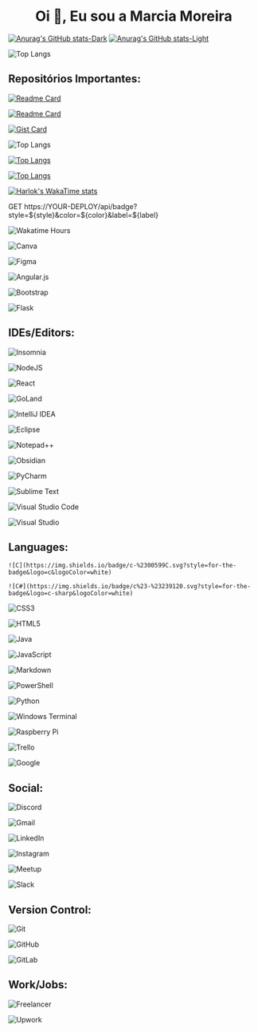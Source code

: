 <h1 align="center">Oi 👋, Eu sou a Marcia Moreira</h1>

<!-- Adiciona um Quadro de Status: -->
[![Anurag's GitHub stats-Dark](https://github-readme-stats.vercel.app/api?username=marcia-moreira&show_icons=true&theme=dark#gh-dark-mode-only)](https://github.com/anuraghazra/github-readme-stats#gh-dark-mode-only)
[![Anurag's GitHub stats-Light](https://github-readme-stats.vercel.app/api?username=marcia-moreira&show_icons=true&theme=default#gh-light-mode-only)](https://github.com/marcia-moreira/github-readme-stats#gh-light-mode-only)

<!-- -->
![Top Langs](https://github-readme-stats.vercel.app/api/top-langs/?username=marcia-moreira&size_weight=0.5&count_weight=0.5)
<!-- Adiciona um Card de um Repositório Específicos:-->
## Repositórios Importantes:
<!--001 Challange_01-WoMakersCode-Intro_Star_Wars_MM -->
[![Readme Card](https://github-readme-stats.vercel.app/api/pin/?username=marcia-moreira&repo=Challange_01-WoMakersCode-Intro_Star_Wars_MM)](https://github.com/marcia-moreira/github-readme-stats)

<!--002 MM_Portfolio_Responsivo_com_Bootstrap_Flask -->
[![Readme Card](https://github-readme-stats.vercel.app/api/pin/?username=marcia-moreira&repo=MM_Portfolio_Responsivo_com_Bootstrap_Flask)](https://github.com/marcia-moreira/github-readme-stats)


<!-- Pins Extras: Precisamos descobrir como usar-->
[![Gist Card](https://github-readme-stats.vercel.app/api/gist?id=bbfce31e0217a3689c8d961a356cb10d)](https://gist.github.com/Yizack/bbfce31e0217a3689c8d961a356cb10d/)

<!-- Mostrar mais linguas: -->
![Top Langs](https://github-readme-stats.vercel.app/api/top-langs/?username=marcia-moreira&langs_count=8)

[![Top Langs](https://github-readme-stats.vercel.app/api/top-langs/?username=marcia-moreira&layout=donut)](https://github.com/marcia-moreira/github-readme-stats)

[![Top Langs](https://github-readme-stats.vercel.app/api/top-langs/?username=marcia-moreira&layout=donut-vertical)](https://github.com/marcia-moreira/github-readme-stats)

<!-- Extensão instalada no VSCode para monitoramento de tempo de codigo -->
<!-- Não está funcionando pois não está público -->
[![Harlok's WakaTime stats](https://github-readme-stats.vercel.app/api/wakatime?username=Marcia_Moreira)](https://github.com/marcia-moreira/github-readme-stats)


<!--Chave WakaTime:  -->
<!-- -->
GET https://YOUR-DEPLOY/api/badge?style=${style}&color=${color}&label=${label}

![Wakatime Hours](https://YOUR-DEPLOY/api/badge?label=Codando+logada+WakaTime)

<!--BADGES em: https://github.com/Ileriayo/markdown-badges#badges -->
![Canva](https://img.shields.io/badge/Canva-%2300C4CC.svg?style=for-the-badge&logo=Canva&logoColor=white)

![Figma](https://img.shields.io/badge/figma-%23F24E1E.svg?style=for-the-badge&logo=figma&logoColor=white)

![Angular.js](https://img.shields.io/badge/angular.js-%23E23237.svg?style=for-the-badge&logo=angularjs&logoColor=white)

![Bootstrap](https://img.shields.io/badge/bootstrap-%238511FA.svg?style=for-the-badge&logo=bootstrap&logoColor=white)

![Flask](https://img.shields.io/badge/flask-%23000.svg?style=for-the-badge&logo=flask&logoColor=white)

## IDEs/Editors:

![Insomnia](https://img.shields.io/badge/Insomnia-black?style=for-the-badge&logo=insomnia&logoColor=5849BE)

![NodeJS](https://img.shields.io/badge/node.js-6DA55F?style=for-the-badge&logo=node.js&logoColor=white)

![React](https://img.shields.io/badge/react-%2320232a.svg?style=for-the-badge&logo=react&logoColor=%2361DAFB)

![GoLand](https://img.shields.io/badge/GoLand-0f0f0f?&style=for-the-badge&logo=goland&logoColor=white)

![IntelliJ IDEA](https://img.shields.io/badge/IntelliJIDEA-000000.svg?style=for-the-badge&logo=intellij-idea&logoColor=white)

![Eclipse](https://img.shields.io/badge/Eclipse-FE7A16.svg?style=for-the-badge&logo=Eclipse&logoColor=white)

![Notepad++](https://img.shields.io/badge/Notepad++-90E59A.svg?style=for-the-badge&logo=notepad%2b%2b&logoColor=black)

![Obsidian](https://img.shields.io/badge/Obsidian-%23483699.svg?style=for-the-badge&logo=obsidian&logoColor=white)

![PyCharm](https://img.shields.io/badge/pycharm-143?style=for-the-badge&logo=pycharm&logoColor=black&color=black&labelColor=green)

![Sublime Text](https://img.shields.io/badge/sublime_text-%23575757.svg?style=for-the-badge&logo=sublime-text&logoColor=important)

![Visual Studio Code](https://img.shields.io/badge/Visual%20Studio%20Code-0078d7.svg?style=for-the-badge&logo=visual-studio-code&logoColor=white)

![Visual Studio](https://img.shields.io/badge/Visual%20Studio-5C2D91.svg?style=for-the-badge&logo=visual-studio&logoColor=white)

## Languages:

	![C](https://img.shields.io/badge/c-%2300599C.svg?style=for-the-badge&logo=c&logoColor=white)

 	![C#](https://img.shields.io/badge/c%23-%23239120.svg?style=for-the-badge&logo=c-sharp&logoColor=white)

  ![CSS3](https://img.shields.io/badge/css3-%231572B6.svg?style=for-the-badge&logo=css3&logoColor=white)

  ![HTML5](https://img.shields.io/badge/html5-%23E34F26.svg?style=for-the-badge&logo=html5&logoColor=white)

  ![Java](https://img.shields.io/badge/java-%23ED8B00.svg?style=for-the-badge&logo=openjdk&logoColor=white)

  ![JavaScript](https://img.shields.io/badge/javascript-%23323330.svg?style=for-the-badge&logo=javascript&logoColor=%23F7DF1E)

![Markdown](https://img.shields.io/badge/markdown-%23000000.svg?style=for-the-badge&logo=markdown&logoColor=white)

![PowerShell](https://img.shields.io/badge/PowerShell-%235391FE.svg?style=for-the-badge&logo=powershell&logoColor=white)

![Python](https://img.shields.io/badge/python-3670A0?style=for-the-badge&logo=python&logoColor=ffdd54)

<!-- pesquisar o que seria-->
  ![Windows Terminal](https://img.shields.io/badge/Windows%20Terminal-%234D4D4D.svg?style=for-the-badge&logo=windows-terminal&logoColor=white)
  
![Raspberry Pi](https://img.shields.io/badge/-RaspberryPi-C51A4A?style=for-the-badge&logo=Raspberry-Pi)

![Trello](https://img.shields.io/badge/Trello-%23026AA7.svg?style=for-the-badge&logo=Trello&logoColor=white)

![Google](https://img.shields.io/badge/google-4285F4?style=for-the-badge&logo=google&logoColor=white)

## Social:

![Discord](https://img.shields.io/badge/Discord-%235865F2.svg?style=for-the-badge&logo=discord&logoColor=white)

![Gmail](https://img.shields.io/badge/Gmail-D14836?style=for-the-badge&logo=gmail&logoColor=white)

![LinkedIn](https://img.shields.io/badge/linkedin-%230077B5.svg?style=for-the-badge&logo=linkedin&logoColor=white)

![Instagram](https://img.shields.io/badge/Instagram-%23E4405F.svg?style=for-the-badge&logo=Instagram&logoColor=white)

![Meetup](https://img.shields.io/badge/Meetup-f64363?style=for-the-badge&logo=meetup&logoColor=white)

![Slack](https://img.shields.io/badge/Slack-4A154B?style=for-the-badge&logo=slack&logoColor=white)

## Version Control:

![Git](https://img.shields.io/badge/git-%23F05033.svg?style=for-the-badge&logo=git&logoColor=white)

![GitHub](https://img.shields.io/badge/github-%23121011.svg?style=for-the-badge&logo=github&logoColor=white)

![GitLab](https://img.shields.io/badge/gitlab-%23181717.svg?style=for-the-badge&logo=gitlab&logoColor=white)

## Work/Jobs:

![Freelancer](https://img.shields.io/badge/Freelancer-29B2FE?style=for-the-badge&logo=Freelancer&logoColor=white)

![Upwork](https://img.shields.io/badge/UpWork-6FDA44?style=for-the-badge&logo=Upwork&logoColor=white)





<!-- -->
<!-- -->
<!-- -->
<!-- -->
<!-- -->
<!-- -->


<!--
<h1 align="center">Oi 👋, Eu sou a Marcia Moreira</h1>
<h3 align="center">Curiosa e atraída por Desenvolvimento Web FullStack</h3>

- 🔭 Atualmente estou dedicada a buscar recolocação e participando como bolsista em projetos de qualificação profissional em desenvolvimento Web Front-end e Back-end como no exemplo a seguir: [DTECH - Escola Koru e Potência Tech by iFood](https://dtech-koru-ifood.ves.jobs/)

- 🌱 Estou aprendendo **Python e JavaScript**

- 👯 Também participo de diversos outros projetos como bolsista para complementar as habilidades. [SENAC - Desenvolvedor Web Front-end e Programador de Sistemas](https://www.sp.senac.br/graduacao?utm_source=google&utm_medium=cpc&utm_campaign=GCR_Graduacao&utm_content=CursosFaculdade&gad_source=1&gclid=CjwKCAiApaarBhB7EiwAYiMwqv_se3-HHWFCpOSbW5n 7oUte4ddi4tNcvE1c009XkUIZYgv3I5RbrxoC6tkQAvD_BwE#Cursos)

- 👨‍💻 Todos os meus projetos realizados estão disponíveis em [https://github.com/Marcia-Moreira?tab=repositories](https://github.com/Marcia-Moreira?tab=repositories)

- 💬 Me pergunte sobre **Html, CSS, BootStrap, Banco de Dados, VSCode, Canva, Gestão de Pessoas e Atendimento ao Cliente**

- 📫 Você me encontra através do e-mail **mm.no.linkedin@gmail.com**

- 📄 Mais detalhes sobre a minha história, no meu Linkedin [https:// www.linkedin.com/in/marciamoreiramm](https://www.linkedin.com/in/marciamoreiramm)

- ⚡ Curiosidades aleatórias sobre a minha pessoa: **Marcenaria/Crochê/Dança do Ventre/Percursão/Costura/3D/Corrida**

<h3 align="left">Conecte-se comigo:</h3>
<p align="left">
<a href="https://linkedin.com/in/https://www.linkedin.com/in /marciamoreiramm" target="blank"><img align="center" src="https://raw.githubusercontent.com/rahuldkjain/github-profile-readme-generator/master/src/images/icons/Social/linked -in-alt.svg" alt="https://www.linkedin.com/in/marciamoreiramm" height="30" width="40" /></a>
<a href="https://instagram .com/https://www.instagram.com/marcia_moreira_dev/" target="blank"><img align="center" src="https://raw.githubusercontent.com/rahuldkjain/github-profile-readme- gerador/master/src/images/icons/Social/instagram.svg" alt="https://www.instagram.com/marcia_moreira_dev/" height="30" width="40" /></a> <
/ p>

<h3 align="left">Idiomas e ferramentas:</h3>
<p align="left"> <a href="https://getbootstrap.com" target="_blank" rel="noreferrer"> <img src="https://raw.githubusercontent.com/devicons/devicon /master/icons/bootstrap/bootstrap-plain-wordmark.svg" alt="bootstrap" width="40" height="40"/> </a> <a href="https://www.cprogramming.com /" target="_blank" rel="noreferrer"> <img src="https://raw.githubusercontent.com/devicons/devicon/master/icons/c/c-original.svg" alt="c" largura ="40" height="40"/> </a> <a href="https://www.w3schools.com/cs/" target="_blank" rel="noreferrer"> <img src="https ://raw.githubusercontent.com/devicons/devicon/master/icons/csharp/csharp-original.svg" alt="csharp" width="40" height="40"/> </a> <a href= "https://www.w3schools.com/css/" target="_blank" rel="noreferrer"> <img src="https://raw.githubusercontent.com/devicons/devicon/master/icons/css3/ css3-original-wordmark.svg" alt="css3" width="40" height="40"/> </a> <a href="https://www.figma.com/" target="_blank" rel="noreferrer"> <img src="https://www.vectorlogo.zone/logos/figma/figma-icon.svg" alt="figma" width="40" height="40"/> </ a> <a href="https://flask.palletsprojects.com/" target="_blank" rel="noreferrer"> <img src="https://www.vectorlogo.zone/logos/pocoo_flask/pocoo_flask- icon.svg" alt="flask" width="40" height="40"/> </a> <a href="https://git-scm.com/" target="_blank" rel="noreferrer "> <img src="https://www.vectorlogo.zone/logos/git-scm/git-scm-icon.svg" alt="git" width="40" height="40"/> </ a> <a href="https://www.w3.org/html/" target="_blank" rel="noreferrer"> <img src="https://raw.githubusercontent.com/devicons/devicon/ master/icons/html5/html5-original-wordmark.svg" alt="html5" width="40" height="40"/> </a> <a href="https://developer.mozilla.org/ en-US/docs/Web/JavaScript" target="_blank" rel="noreferrer"> <img src="https://raw.githubusercontent.com/devicons/devicon/master/icons/javascript/javascript-original.svg" alt="javascript" width="40" height="40"/> </a> <a href="https://www.mysql.com/" target="_blank" rel="noreferrer"> <img src="https://raw.githubusercontent.com/devicons/devicon/master/icons/mysql/mysql-original-wordmark.svg" alt="mysql" width="40" height="40"/> </a> <a href="https://nodejs.org" target="_blank" rel="noreferrer"> <img src="https://raw.githubusercontent.com/devicons/devicon/master/icons /nodejs/nodejs-original-wordmark.svg" alt="nodejs" width="40" height="40"/> </a> <a href="https://www.python.org" target=" _blank" rel="noreferrer"> <img src="https://raw.githubusercontent.com/devicons/devicon/master/icons/python/python-original.svg" alt="python" width="40" altura ="40"/> </a> </p>

-->

<!--
### Hi there 👋

**Marcia-Moreira/Marcia-Moreira** is a ✨ _special_ ✨ repository because its `README.md` (this file) appears on your GitHub profile.

Here are some ideas to get you started:

- 🔭 I’m currently working on ...
- 🌱 I’m currently learning ...
- 👯 I’m looking to collaborate on ...
- 🤔 I’m looking for help with ...
- 💬 Ask me about ...
- 📫 How to reach me: ...
- 😄 Pronouns: ...
- ⚡ Fun fact: ...
-->
